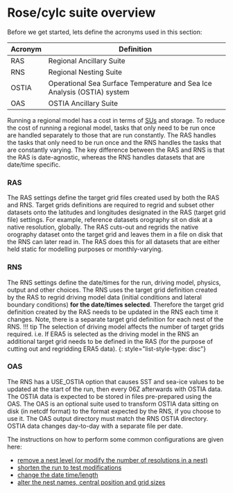# Rose/cylc suite overview
Before we get started, lets define the acronyms used in this section:

|Acronym|Definition|
|-------|----------|
|RAS| Regional Ancillary Suite|
|RNS| Regional Nesting Suite|
|OSTIA| Operational Sea Surface Temperature and Sea Ice Analysis (OSTIA) system|
|OAS| OSTIA Ancillary Suite|

Running a regional model has a cost in terms of [SUs](https://opus.nci.org.au/spaces/Help/pages/236880942/Job+Costs...) and storage.  To reduce the cost of running a regional model, tasks that only need to be run once are handled separately to those that are run constantly.  The RAS handles the tasks that only need to be run once and the RNS handles the tasks that are constantly varying.   The key difference between the RAS and RNS is that the RAS is date-agnostic, whereas the RNS handles datasets that are date/time specific.
### RAS
The RAS settings define the target grid files created used by both the RAS and RNS. Target grids definitions are required to regrid and subset other datasets onto the latitudes and longitudes designated in the RAS (target grid file) settings.  For example, reference datasets orography sit on disk at a native resolution, globally.  The RAS cuts-out and regrids the native orography dataset onto the target grid and leaves them in a file on disk that the RNS can later read in.  The RAS does this for all datasets that are either held static for modelling purposes or monthly-varying.
### RNS
The RNS settings define the date/times for the run, driving model, physics, output and other choices.  The RNS uses the target grid definition created by the RAS to regrid driving model data (initial conditions and lateral boundary conditions) <b>for the date/times selected</b>.  Therefore the target grid definition created by the RAS needs to be updated in the RNS each time it changes.  Note, there is a separate target grid definition for each nest of the RNS.
!!! tip
    The selection of driving model affects the number of target grids required. i.e. If ERA5 is selected as the driving model in the RNS an additional target grid needs to be defined in the RAS (for the purpose of cutting out and regridding ERA5 data).
        {: style="list-style-type: disc"}
### OAS
The RNS has a USE_OSTIA option that causes SST and sea-ice values to be updated at the start of the run, then every 06Z afterwards with OSTIA data.  The OSTIA data is expected to be stored in files pre-prepared using the OAS.  The OAS is an optional suite used to transform OSTIA data sitting on disk (in netcdf format) to the format expected by the RNS, if you choose to use it.  The OAS output directory must match the RNS OSTIA directory.  OSTIA data changes day-to-day with a separate file per date.

The instructions on how to perform some common configurations are given here:

- [remove a nest level (or modify the number of resolutions in a nest)](single-nest)
- [shorten the run to test modifications](test_run)
- [change the date time/length](change-the-datetime)
- [alter the nest names, central position and grid sizes ](modify-nest)

